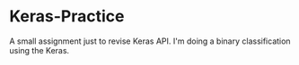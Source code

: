 # Keras-Practice
A small assignment just to revise Keras API. I'm doing a binary classification using the Keras.
